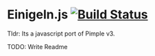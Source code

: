 # Einigeln.js [![Build Status](https://travis-ci.org/h4cc/einigeln.js.svg)](https://travis-ci.org/h4cc/einigeln.js)

Tldr: Its a javascript port of Pimple v3.

TODO: Write Readme